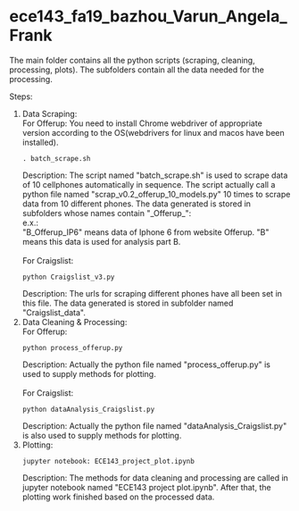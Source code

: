 # ece143_fa19_bazhou_Varun_Angela_Frank
The main folder contains all the python scripts (scraping, cleaning, processing, plots).
The subfolders contain all the data needed for the processing.<br>

Steps:
1. Data Scraping:<br>
For Offerup: You need to install Chrome webdriver of appropriate version according to the OS(webdrivers for linux and macos have been installed).
    ```shell
    . batch_scrape.sh
    ```
    Description: The script named "batch_scrape.sh" is used to scrape data of 10 cellphones automatically in sequence. 
    The script actually call a python file named "scrap_v0.2_offerup_10_models.py" 10 times to scrape data from 10 different phones. 
    The data generated is stored in subfolders whose names contain "\_Offerup\_":<br>
    e.x.:<br>
    "B_Offerup_IP6" means data of Iphone 6 from website Offerup. "B" means this data is used for analysis part B.<br>  
For Craigslist:<br>
    ```shell
    python Craigslist_v3.py 
    ```
    Description: The urls for scraping different phones have all been set in this file. 
    The data generated is stored in subfolder named "Craigslist_data".<br>  
2. Data Cleaning & Processing:<br>
For Offerup: 
    ```shell
    python process_offerup.py
    ```
    Description: Actually the python file named "process_offerup.py" is used to supply methods
    for plotting.<br>  
For Craigslist:
    ```shell
    python dataAnalysis_Craigslist.py
    ```
    Description: Actually the python file named "dataAnalysis_Craigslist.py" is also used to supply methods
    for plotting.<br>
3. Plotting:
    ```shell
   jupyter notebook: ECE143_project_plot.ipynb
    ```
   Description: The methods for data cleaning and processing are called in jupyter notebook named "ECE143 project plot.ipynb".
   After that, the plotting work finished based on the processed data.<br>